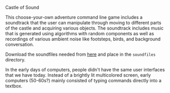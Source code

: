 Castle of Sound

This choose-your-own adventure command line game includes a soundtrack that the user can manipulate through moving to different parts of the castle and acquiring various objects. The soundtrack includes music that is generated using algorithms with random components as well as recordings of various ambient noise like footsteps, birds, and background conversation.

Download the soundfiles needed from [here](https://drive.google.com/drive/folders/1GT2uNe9idCnJlRWD0WYllIviSZOjfrqh?usp=sharing) and place in the `soundfiles` directory.

In the early days of computers, people didn't have the same user interfaces that we have today. Instead of a brightly lit multicolored screen, early computers (50-60s?) mainly consisted of typing commands directly into a textbox. 


